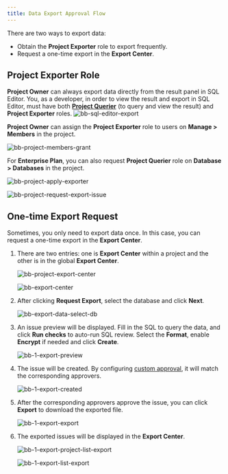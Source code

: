 ```yaml
---
title: Data Export Approval Flow
---
```


There are two ways to export data:

- Obtain the **Project Exporter** role to export frequently.
- Request a one-time export in the **Export Center**.

## Project Exporter Role

**Project Owner** can always export data directly from the result panel in SQL Editor. You, as a developer, in order to view the result and export in SQL Editor, must have both [**Project Querier**](/docs/security/data-query) (to query and view the result) and **Project Exporter** roles.
   ![bb-sql-editor-export](/content/docs/security/data-query-and-export/bb-sql-editor-export.webp)

**Project Owner** can assign the **Project Exporter** role to users on **Manage > Members** in the project.

   ![bb-project-members-grant](/content/docs/security/data-query-and-export/bb-project-members-grant.webp)

For **Enterprise Plan**, you can also request **Project Querier** role on **Database > Databases** in the project.

   ![bb-project-apply-exporter](/content/docs/security/data-query-and-export/bb-project-apply-exporter.webp)

   ![bb-project-request-export-issue](/content/docs/security/data-query-and-export/bb-project-request-export-issue.webp)


## One-time Export Request

Sometimes, you only need to export data once. In this case, you can request a one-time export in the **Export Center**.

1. There are two entries: one is **Export Center** within a project and the other is in the global **Export Center**.

   ![bb-project-export-center](/content/docs/security/data-query-and-export/bb-project-export-center.webp)

   ![bb-export-center](/content/docs/security/data-query-and-export/bb-export-center.webp)

1. After clicking **Request Export**, select the database and click **Next**.

   ![bb-export-data-select-db](/content/docs/security/data-query-and-export/bb-export-data-select-db.webp)

1. An issue preview will be displayed. Fill in the SQL to query the data, and click **Run checks** to auto-run SQL review. Select the **Format**, enable **Encrypt** if needed and click **Create**.

   ![bb-1-export-preview](/content/docs/security/data-query-and-export/bb-1-export-preview.webp)

1. The issue will be created. By configuring [custom approval](/docs/administration/custom-approval/), it will match the corresponding approvers.

   ![bb-1-export-created](/content/docs/security/data-query-and-export/bb-1-export-created.webp)

1. After the corresponding approvers approve the issue, you can click **Export** to download the exported file.

   ![bb-1-export-export](/content/docs/security/data-query-and-export/bb-1-export-export.webp)

1. The exported issues will be displayed in the **Export Center**.

   ![bb-1-export-project-list-export](/content/docs/security/data-query-and-export/bb-1-export-project-list-export.webp)

   ![bb-1-export-list-export](/content/docs/security/data-query-and-export/bb-1-export-list-export.webp)
